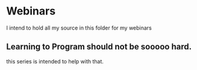 # Webinars

I intend to hold all my source in this folder for my webinars

## Learning to Program should not be sooooo hard.

this series is intended to help with that.

